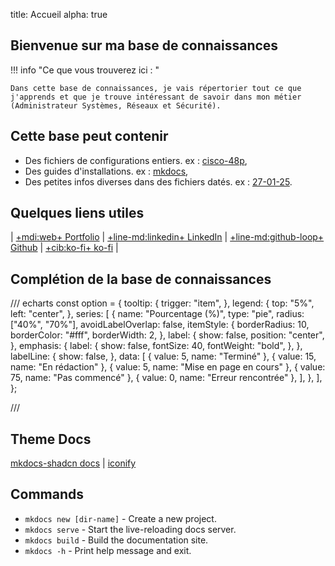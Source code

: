 title: Accueil
alpha: true

## Bienvenue sur ma base de connaissances

!!! info "Ce que vous trouverez ici : "

    Dans cette base de connaissances, je vais répertorier tout ce que j'apprends et que je trouve intéressant de savoir dans mon métier (Administrateur Systèmes, Réseaux et Sécurité).

## Cette base peut contenir

* Des fichiers de configurations entiers. ex : [cisco-48p](./ais/conf/cisco-48p.md),
* Des guides d'installations. ex : [mkdocs](./general/mkdocs.md),
* Des petites infos diverses dans des fichiers datés. ex : [27-01-25](./daily/27-01-25.md).

## Quelques liens utiles

| [ +mdi:web+ Portfolio](https://dreynaud.ipv64.net) | [ +line-md:linkedin+ LinkedIn](https://linkedin.com/in/dreynaud) | [ +line-md:github-loop+ Github](https://github.com/coockiepickle) | [ +cib:ko-fi+ ko-fi](https://ko-fi.com/A0A51NJ7PE) |

## Complétion de la base de connaissances

/// echarts
const option = {
  tooltip: {
    trigger: "item",
  },
  legend: {
    top: "5%",
    left: "center",
  },
  series: [
    {
      name: "Pourcentage (%)",
      type: "pie",
      radius: ["40%", "70%"],
      avoidLabelOverlap: false,
      itemStyle: {
        borderRadius: 10,
        borderColor: "#fff",
        borderWidth: 2,
      },
      label: {
        show: false,
        position: "center",
      },
      emphasis: {
        label: {
          show: false,
          fontSize: 40,
          fontWeight: "bold",
        },
      },
      labelLine: {
        show: false,
      },
      data: [
        { value: 5, name: "Terminé" },
        { value: 15, name: "En rédaction" },
        { value: 5, name: "Mise en page en cours" },
        { value: 75, name: "Pas commencé" },
        { value: 0, name: "Erreur rencontrée" },
      ],
    },
  ],
};

///

## Theme Docs

[mkdocs-shadcn docs](https://asiffer.github.io/mkdocs-shadcn/) | [iconify](https://icon-sets.iconify.design/)

## Commands

* `mkdocs new [dir-name]` - Create a new project.
* `mkdocs serve` - Start the live-reloading docs server.
* `mkdocs build` - Build the documentation site.
* `mkdocs -h` - Print help message and exit.
